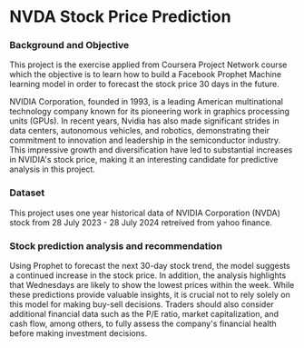 # NVDA Stock Price Prediction
### Background and Objective
This project is the exercise applied from Coursera Project Network course which the objective is to learn how to build a Facebook Prophet Machine learning model in order to forecast the stock price 30 days in the future.

NVIDIA Corporation, founded in 1993, is a leading American multinational technology company known for its pioneering work in graphics processing units (GPUs). In recent years, Nvidia has also made significant strides in data centers, autonomous vehicles, and robotics, demonstrating their commitment to innovation and leadership in the semiconductor industry. This impressive growth and diversification have led to substantial increases in NVIDIA's stock price, making it an interesting candidate for predictive analysis in this project.

### Dataset
This project uses one year historical data of NVIDIA Corporation (NVDA) stock from 28 July 2023 - 28 July 2024 retreived from yahoo finance.

### Stock prediction analysis and recommendation
Using Prophet to forecast the next 30-day stock trend, the model suggests a continued increase in the stock price. In addition, the analysis highlights that Wednesdays are likely to show the lowest prices within the week. While these predictions provide valuable insights, it is crucial not to rely solely on this model for making buy-sell decisions. Traders should also consider additional financial data such as the P/E ratio, market capitalization, and cash flow, among others, to fully assess the company's financial health before making investment decisions.
